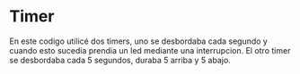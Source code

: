 # Timer
En este codigo utilicé dos timers, uno se desbordaba cada segundo y cuando esto sucedia prendia un led mediante una interrupcion. El otro timer se desbordaba cada 5 segundos, duraba 5 arriba y 5 abajo.
